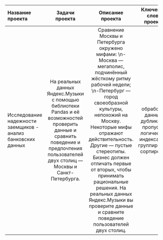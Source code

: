| Название проекта | Задачи проекта | Описание проекта |Ключевые слова проекта  | Используемые библиотеки|
| :---         |   :---:      |   :---:      |:---:      |          ---: |
| Исследование надежности заемщиков - анализ банковских данных   | На реальных данных Яндекс.Музыки c помощью библиотеки Pandas и её возможностей проверить данные и сравнить поведение и предпочтения пользователей двух столиц — Москвы и Санкт-Петербурга.| Сравнение Москвы и Петербурга окружено мифами: \n-Москва — мегаполис, подчинённый жёсткому ритму рабочей недели;  \n-Петербург — город своеобразной культуры, непохожий на Москву. Некоторые мифы отражают действительность. Другие — пустые стереотипы. Бизнес должен отличать первые от вторых, чтобы принимать рациональные решения. На реальных данных Яндекс.Музыки вы проверите данные и сравните поведение пользователей двух столиц. | обработка данных, дубликаты, пропуски, логическая индексация, группировка, сортировка  | pandas, numpy  |
